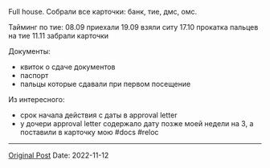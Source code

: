Full house. Собрали все карточки: банк, тие, дмс, омс. 

Тайминг по тие:
08.09 приехали
19.09 взяли ситу
17.10 прокатка пальцев на тие
11.11 забрали карточки

Документы:
- квиток о сдаче документов
- паспорт
- пальцы которые сдавали при первом посещение

Из интересного:
- срок начала действия с даты в approval letter
- у дочери approval letter содержало дату позже моей недели на 3, а поставили в карточку мою #docs #reloc

---
[Original Post](https://t.me/lev2tarragona/584)
Date: 2022-11-12

